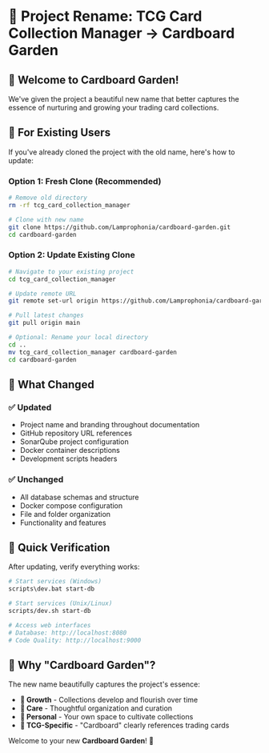 # 🌱 Project Rename: TCG Card Collection Manager → Cardboard Garden

## 🎉 **Welcome to Cardboard Garden!**

We've given the project a beautiful new name that better captures the essence of nurturing and growing your trading card collections.

## 🔄 **For Existing Users**

If you've already cloned the project with the old name, here's how to update:

### **Option 1: Fresh Clone (Recommended)**
```bash
# Remove old directory
rm -rf tcg_card_collection_manager

# Clone with new name
git clone https://github.com/Lamprophonia/cardboard-garden.git
cd cardboard-garden
```

### **Option 2: Update Existing Clone**
```bash
# Navigate to your existing project
cd tcg_card_collection_manager

# Update remote URL
git remote set-url origin https://github.com/Lamprophonia/cardboard-garden.git

# Pull latest changes
git pull origin main

# Optional: Rename your local directory
cd ..
mv tcg_card_collection_manager cardboard-garden
cd cardboard-garden
```

## 📝 **What Changed**

### **✅ Updated**
- Project name and branding throughout documentation
- GitHub repository URL references
- SonarQube project configuration
- Docker container descriptions
- Development scripts headers

### **✅ Unchanged**
- All database schemas and structure
- Docker compose configuration
- File and folder organization
- Functionality and features

## 🚀 **Quick Verification**

After updating, verify everything works:

```bash
# Start services (Windows)
scripts\dev.bat start-db

# Start services (Unix/Linux)
scripts/dev.sh start-db

# Access web interfaces
# Database: http://localhost:8080
# Code Quality: http://localhost:9000
```

## 🌱 **Why "Cardboard Garden"?**

The new name beautifully captures the project's essence:
- **🌱 Growth** - Collections develop and flourish over time
- **🌿 Care** - Thoughtful organization and curation
- **🏡 Personal** - Your own space to cultivate collections
- **🎴 TCG-Specific** - "Cardboard" clearly references trading cards

Welcome to your new **Cardboard Garden**! 🌻
